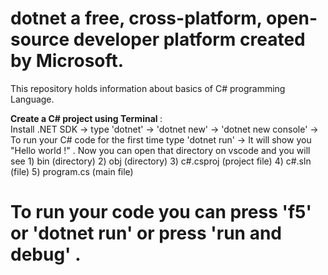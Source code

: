# <b> dotnet</b> a free, cross-platform, open-source developer platform created by Microsoft. 
This repository  holds information about basics of C# programming Language.

<b> Create a C# project using Terminal </b> : <br>
Install .NET SDK -> type 'dotnet' -> 'dotnet new' -> 'dotnet new console' -> To run your C# code for the first time type 'dotnet run' -> It will show you "Hello world !" . Now you can open that directory on vscode and you will see 
        1)   bin  (directory)
        2)   obj  (directory)
        3)   c#.csproj (project file)
        4)   c#.sln    (file)
        5)   program.cs   (main file)

# To run your code you can press 'f5' or 'dotnet run' or press 'run and debug' .